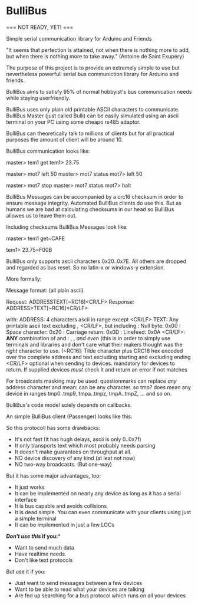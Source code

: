 # BulliBus

=== NOT READY, YET! ===

Simple serial communication library for Arduino and Friends

"It seems that perfection is attained, not when there is nothing more to add,
but when there is nothing more to take away."
                                                    (Antoine de Saint Exupéry)

The purpose of this project is to provide an extremely simple to use but
nevertheless powerfull serial bus communiction library for Arduino and
friends.

BulliBus aims to satisfy 95% of normal hobbyist's bus communication needs
while staying userfriendly.

BulliBus uses only plain old printable ASCII characters to communicate.
BulliBus Master (just called Bulli) can be easily simulated using an ascii
terminal on your PC using some cheapo rs485 adaptor.

BulliBus can theoretically talk to millions of clients but for all practical
purposes the amount of client will be around 10.

BulliBus communication looks like:

master> tem1 get
tem1> 23.75

master> mot7 left 50
master> mot7 status
mot7> left 50

master> mot7 stop
master> mot7 status
mot7> halt

BulliBus Messages can be accompanied by a crc16 checksum in order to ensure
message integrity. Automated BulliBus clients do use this. But as humans we
are bad at calculating checksums in our head so BulliBus allowes us to leave
them out.

Including checksums BulliBus Messages look like:

master> tem1 get~CAFE

tem1> 23.75~F00B

BulliBus only supports ascii characters 0x20..0x7E. All others are dropped
and regarded as bus reset. So no latin-x or windows-y extension.

More formally:

Message format: (all plain ascii)

Request: ADDRESS<SP>TEXT[~RC16]<CR/LF>
Response: ADDRESS><SP>TEXT[~RC16]<CR/LF>

with:
    ADDRESS: 4 characters ascii in range except <SP><CR/LF><NUL>
    TEXT: Any printable ascii text excluding <NUL>, <CR/LF>, but including <SP>
    <NUL>: Null byte: 0x00
    <SP>: Space character: 0x20
    <CR>: Carriage return: 0x0D
    <LF>: Linefeed: 0x0A
    <CR/LF>: **ANY** combination of <CR> and <LF>: <CR>, <LF>, <CR><LF>
	     *and even* <LF><CR> (this is in order to simply use terminals and
		 libraries and don't care what their makers thought was the *right*
		 character to use.
    [~RC16]:
          Tilde character plus CRC16 hex encoded over the complete address
		  and text excluding starting <SP> and excluding ending <CR/LF> optional
		  when sending to devices. mandatory for devices to return.
          If supplied devices *must* check it and return an error if not matches

For broadcasts masking may be used:
    questionmarks can replace *any* address character and mean: can be any character. so
        tmp? does mean any device in ranges tmp0..tmp9, tmpa..tmpz, tmpA..tmpZ, ... and so on.

BulliBus's code model solely depends on callbacks.

An simple BulliBus client (Passenger) looks like this:






So this protocoll has some drawbacks:
* It's not fast (It has hugh delays, ascii is only 0..0x7f)
* It only transports text which most probably needs parsing
* It doesn't make guarantees on throughput at all.
* NO device discovery of any kind (at leat not now)
* NO two-way broadcasts. (But one-way)

But it has some major advantages, too:
* It just works
* It can be implemented on nearly any device as long as it has a serial interface
* It is bus capable and avoids collisions
* It is dead simple. You can even communicate with your clients using just a simple terminal
* It can be implemented in just a few LOCs

***Don't use this* if you:***
* Want to send much data
* Have realtime needs.
* Don't like text protocols

But use it if you:
* Just want to send messages between a few devices
* Want to be able to read what your devices are talking
* Are fed up searching for a bus protocol which runs on all your devices
